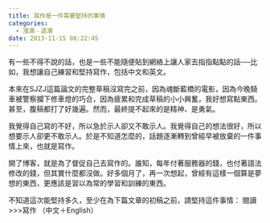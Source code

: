 ```yaml
---
title: 寫作是一件需要堅持的事情
categories:
  - 漲潮﹣退潮
date: 2013-11-15 08:22:45
---
```


有一些不得不說的話，也是一些不能隨便貼到網絡上讓人家去指指點點的話──比如，我想讓自己練習和堅持寫作，包括中文和英文。

本來在SJZJ這篇論文的完整草稿沒寫完之前，因為魂斷藍橋的電影，因為今晚騎車被警察攔下修車燈的巧合，因為疲累和完成草稿的小小興奮，我好想寫點東西。甚至，腹稿都打了好幾遍。然而，最終提不起來的是精神、是勇氣。

我覺得自己寫的不好，所以急於示人卻又不敢示人。我覺得自己的想法很好，所以想要示人卻更不敢示人。於是不知道怎麼的，話題逐漸轉到曾經早被放棄的一件事情上來，也就是寫作。

開了博客，就是為了督促自己去寫作的。誰知，每年付著服務器的錢，也付著語法修改的錢，但其實什麼都沒做。好多個月了，再一次想起，曾經有這樣一個算是夢想的東西，更應該是習以為常的學習和訓練的東西。

不知道這次能堅持多久，至少在為下篇文章的初稿之前，請堅持這件事情： 閱讀>>>寫作 （中文＋English）